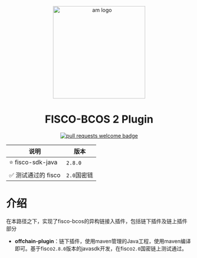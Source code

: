 <div align="center">
  <img alt="am logo" src="https://gw.alipayobjects.com/zos/bmw-prod/3ee4adc7-1960-4dbf-982e-522ac135a0c0.svg" width="250" >
  <h1 align="center">FISCO-BCOS 2 Plugin</h1>
  <p align="center">
    <a href="http://makeapullrequest.com">
      <img alt="pull requests welcome badge" src="https://img.shields.io/badge/PRs-welcome-brightgreen.svg?style=flat">
    </a>
  </p>
</div>



| 说明                | 版本             |
|-------------------|----------------|
| ⭐️ fisco-sdk-java | `2.8.0`        |
| ✅ 测试通过的 fisco     | `2.0`国密链 |

# 介绍

在本路径之下，实现了fisco-bcos的异构链接入插件，包括链下插件及链上插件部分

- **offchain-plugin**：链下插件，使用maven管理的Java工程，使用maven编译即可。基于fisco`2.8.0`版本的javasdk开发，在fisco`2.0`国密链上测试通过。
